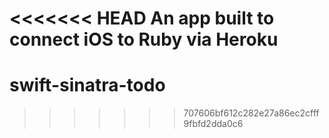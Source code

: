 <<<<<<< HEAD
An app built to connect iOS to Ruby via Heroku
=======
# swift-sinatra-todo
>>>>>>> 707606bf612c282e27a86ec2cfff9fbfd2dda0c6
